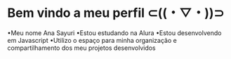 # Bem vindo a meu perfil ⊂((・▽・))⊃
•Meu nome Ana Sayuri 
•Estou estudando na Alura 
•Estou desenvolvendo em Javascript 
•Utilizo o espaço para minha organização e compartilhamento dos meu projetos desenvolvidos 
